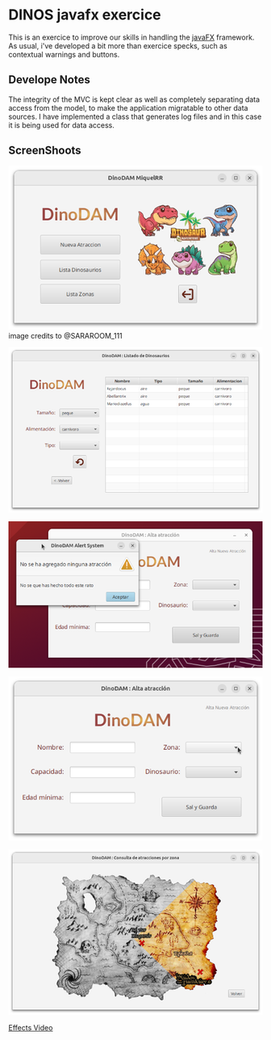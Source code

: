 # DINOS javafx exercice

This is an exercice to improve our skills in handling the [javaFX](https://openjfx.io/) framework. 
As usual, i've developed a bit more than exercice specks, such as contextual warnings and buttons.



## Develope Notes

The integrity of the MVC is kept clear as well as completely separating data access from the model, to make the application migratable to other data sources.
I have implemented a class that generates log files and in this case it is being used for data access.

## ScreenShoots

![menu](screenShoots/menu.png)
image credits to @SARAROOM_111

![contextual buttons](screenShoots/dinoTablecontextualButtons.png)

![some alerts](screenShoots/some_alerts.png)

![new atracction](screenShoots/newAtracction.png)

![map selector](screenShoots/mapSelector.png)

[Effects Video](screenShoots/effectsOverview.webm)